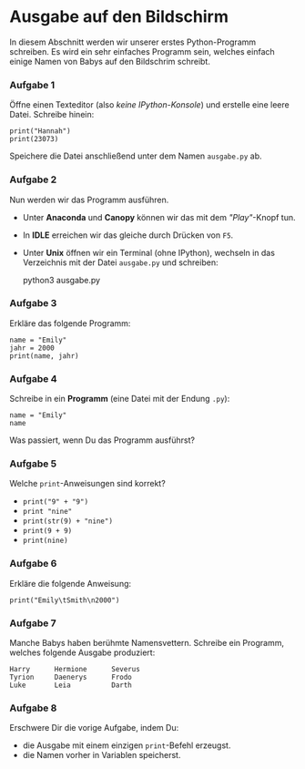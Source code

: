 
# Ausgabe auf den Bildschirm

In diesem Abschnitt werden wir unserer erstes Python-Programm schreiben. Es wird ein sehr einfaches Programm sein, welches einfach einige Namen von Babys auf den Bildschrim schreibt.


### Aufgabe 1

Öffne einen Texteditor (also *keine IPython-Konsole*) und erstelle eine leere Datei. Schreibe hinein: 

    print("Hannah")
    print(23073)

Speichere die Datei anschließend unter dem Namen `ausgabe.py` ab.

### Aufgabe 2

Nun werden wir das Programm ausführen.

* Unter **Anaconda** und **Canopy** können wir das mit dem *"Play"*-Knopf tun.
* In **IDLE** erreichen wir das gleiche durch Drücken von `F5`.
* Unter **Unix** öffnen wir ein Terminal (ohne IPython), wechseln in das Verzeichnis mit der Datei `ausgabe.py` und schreiben:

    python3 ausgabe.py


### Aufgabe 3

Erkläre das folgende Programm:

    name = "Emily"
    jahr = 2000
    print(name, jahr)


### Aufgabe 4

Schreibe in ein **Programm** (eine Datei mit der Endung `.py`):

    name = "Emily"
    name

Was passiert, wenn Du das Programm ausführst?


### Aufgabe 5

Welche `print`-Anweisungen sind korrekt?

* `print("9" + "9")`
* `print "nine"`
* `print(str(9) + "nine")`
* `print(9 + 9)`
* `print(nine)`


### Aufgabe 6

Erkläre die folgende Anweisung:

    print("Emily\tSmith\n2000")

### Aufgabe 7

Manche Babys haben berühmte Namensvettern. Schreibe ein Programm, welches folgende Ausgabe produziert:

    Harry      Hermione      Severus
    Tyrion     Daenerys      Frodo
    Luke       Leia          Darth

### Aufgabe 8

Erschwere Dir die vorige Aufgabe, indem Du:

* die Ausgabe mit einem einzigen `print`-Befehl erzeugst.
* die Namen vorher in Variablen speicherst.
